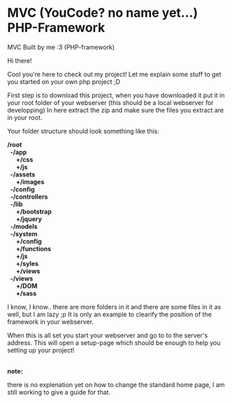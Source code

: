 # MVC (YouCode? no name yet...) PHP-Framework
MVC Built by me :3 (PHP-framework)


Hi there!

Cool you're here to check out my project!
Let me explain some stuff to get you started on your own php project ;D

First step is to download this project, when you have downloaded it put it in your root folder of your webserver 
(this should be a local webserver for developping)
In here extract the zip and make sure the files you extract are in your root.

Your folder structure should look something like this:

<b>/root<br>
&nbsp;&nbsp;-/app<br>
&nbsp;&nbsp;&nbsp;&nbsp;&nbsp;&nbsp;+/css<br>
&nbsp;&nbsp;&nbsp;&nbsp;&nbsp;&nbsp;+/js<br>
&nbsp;&nbsp;-/assets<br>
&nbsp;&nbsp;&nbsp;&nbsp;&nbsp;&nbsp;+/images<br>
&nbsp;&nbsp;-/config<br>
&nbsp;&nbsp;-/controllers<br>
&nbsp;&nbsp;-/lib<br>
&nbsp;&nbsp;&nbsp;&nbsp;&nbsp;&nbsp;+/bootstrap<br>
&nbsp;&nbsp;&nbsp;&nbsp;&nbsp;&nbsp;+/jquery<br>
&nbsp;&nbsp;-/models<br>
&nbsp;&nbsp;-/system<br>
&nbsp;&nbsp;&nbsp;&nbsp;&nbsp;&nbsp;+/config<br>
&nbsp;&nbsp;&nbsp;&nbsp;&nbsp;&nbsp;+/functions<br>
&nbsp;&nbsp;&nbsp;&nbsp;&nbsp;&nbsp;+/js<br>
&nbsp;&nbsp;&nbsp;&nbsp;&nbsp;&nbsp;+/syles<br>
&nbsp;&nbsp;&nbsp;&nbsp;&nbsp;&nbsp;+/views<br>
&nbsp;&nbsp;-/views<br>
&nbsp;&nbsp;&nbsp;&nbsp;&nbsp;&nbsp;+/DOM<br>
&nbsp;&nbsp;&nbsp;&nbsp;&nbsp;&nbsp;+/sass</b>
    
    
I know, I know.. there are more folders in it and there are some files in it as well, but I am lazy ;p
It is only an example to clearify the position of the framework in your webserver.

When this is all set you start your webserver and go to to the server's address.
This will open a setup-page which should be enough to help you setting up your project!

<br>
<b>note:</b>

there is no explenation yet on how to change the standard home page, I am still working to give a guide for that.
